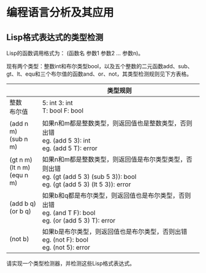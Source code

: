 # 编程语言分析及其应用
## Lisp格式表达式的类型检测
Lisp的函数调用格式为： (函数名 参数1 参数2 … 参数n)。

现有两个类型：整数int和布尔类型bool，以及五个整数的二元函数add、sub、gt、lt、equ和三个布尔值的函数and、or、not，其类型检测规则见下方表格。


|  | 类型规则 |
|----|----|
| 整数<br>布尔值 | 5: int  3: int<br>T: bool  F: bool |
| (add n m)<br>(sub n m) | 如果n和m都是整数类型，则返回值也是整数类型，否则出错<br>eg. (add 5 3): int<br>eg. (add 5 T): error |
| (gt n m)<br>(lt n m)<br>(equ n m) | 如果n和m都是整数类型，则返回值是布尔类型类型，否则出错<br>eg. (gt (add 5 3) (sub 5 3)): bool<br>eg. (gt (add 5 3) (lt 5 3)): error |
| (add b q)<br>(or b q) | 如果b和q都是布尔类型，则返回值也是布尔类型，否则出错<br>eg. (and T F): bool<br>eg. (or (add 5 3) T): error |
| (not b) | 如果b是布尔类型，则返回值也是布尔类型，否则出错<br>eg. (not F): bool<br>eg. (not 5): error |

请实现一个类型检测器，并检测这些Lisp格式表达式。
